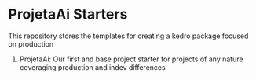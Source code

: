 # ProjetaAi Starters
This repository stores the templates for creating a kedro package focused
on production

1. ProjetaAi: Our first and base project starter for projects of any nature
coveraging production and indev differences
